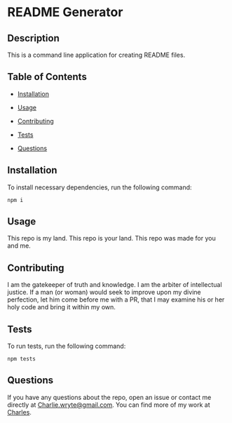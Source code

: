 # README Generator


## Description

This is a command line application for creating README files.

## Table of Contents 

* [Installation](#installation)

* [Usage](#usage)

* [Contributing](#contributing)

* [Tests](#tests)

* [Questions](#questions)

## Installation

To install necessary dependencies, run the following command:

```
npm i
```

## Usage

This repo is my land. This repo is your land. This repo was made for you and me.


  
## Contributing

I am the gatekeeper of truth and knowledge. I am the arbiter of intellectual justice. If a man (or woman) would seek to improve upon my divine perfection, let him come before me with a PR, that I may examine his or her holy code and bring it within my own.

## Tests

To run tests, run the following command:

```
npm tests
```

## Questions

If you have any questions about the repo, open an issue or contact me directly at Charlie.wryte@gmail.com. You can find more of my work at [Charles](https://github.com/Charles/).

